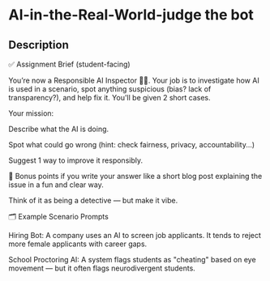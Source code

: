 # AI-in-the-Real-World-judge the bot  
## Description
✅ Assignment Brief (student-facing)

You’re now a Responsible AI Inspector 🕵️‍♂️. Your job is to investigate how AI is used in a scenario, spot anything suspicious (bias? lack of transparency?), and help fix it. You'll be given 2 short cases.

Your mission:

Describe what the AI is doing.

Spot what could go wrong (hint: check fairness, privacy, accountability...)

Suggest 1 way to improve it responsibly.

🎨 Bonus points if you write your answer like a short blog post explaining the issue in a fun and clear way.

Think of it as being a detective — but make it vibe. 


🗂️ Example Scenario Prompts

Hiring Bot: A company uses an AI to screen job applicants. It tends to reject more female applicants with career gaps.

School Proctoring AI: A system flags students as "cheating" based on eye movement — but it often flags neurodivergent students.
